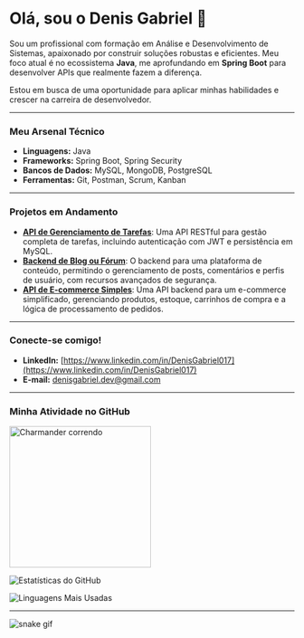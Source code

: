 # Olá, sou o Denis Gabriel 👋

Sou um profissional com formação em Análise e Desenvolvimento de Sistemas, apaixonado por construir soluções robustas e eficientes. Meu foco atual é no ecossistema **Java**, me aprofundando em **Spring Boot** para desenvolver APIs que realmente fazem a diferença.

Estou em busca de uma oportunidade para aplicar minhas habilidades e crescer na carreira de desenvolvedor.

---

### Meu Arsenal Técnico

* **Linguagens:** Java
* **Frameworks:** Spring Boot, Spring Security
* **Bancos de Dados:** MySQL, MongoDB, PostgreSQL
* **Ferramentas:** Git, Postman, Scrum, Kanban

---

### Projetos em Andamento

* [**API de Gerenciamento de Tarefas**](Link_Para_o_Repositorio): Uma API RESTful para gestão completa de tarefas, incluindo autenticação com JWT e persistência em MySQL.
* [**Backend de Blog ou Fórum**](Link_Para_o_Repositorio): O backend para uma plataforma de conteúdo, permitindo o gerenciamento de posts, comentários e perfis de usuário, com recursos avançados de segurança.
* [**API de E-commerce Simples**](Link_Para_o_Repositorio): Uma API backend para um e-commerce simplificado, gerenciando produtos, estoque, carrinhos de compra e a lógica de processamento de pedidos.

---

### Conecte-se comigo!

* **LinkedIn:** [https://www.linkedin.com/in/DenisGabriel017](https://www.linkedin.com/in/DenisGabriel017)
* **E-mail:** denisgabriel.dev@gmail.com

---

### Minha Atividade no GitHub

<img src="https://media1.tenor.com/m/V-6ZF3wyefwAAAAC/charmander-pokemon.gif" width="250" alt="Charmander correndo">

![Estatísticas do GitHub](https://github-readme-stats.vercel.app/api?username=DenisGabriel017&show_icons=true&theme=nord&hide_border=true)

![Linguagens Mais Usadas](https://github-readme-stats.vercel.app/api/top-langs/?username=DenisGabriel017&theme=nord&hide_border=true)

---

![snake gif](https://github.com/DenisGabriel017/DenisGabriel017/blob/output/github-contribution-grid-snake.gif)
